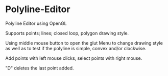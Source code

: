 # Polyline-Editor
Polyline Editor using OpenGL

Supports points; lines; closed loop, polygon drawing style.

Using middle mouse button to open the glut Menu to change drawing style as well as to test if the polyline
is simple, convex and/or clockwise.

Add points with left mouse clicks, select points with right mouse.

"D" deletes the last point added.
